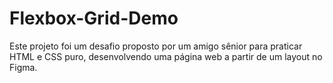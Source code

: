 # Flexbox-Grid-Demo
Este projeto foi um desafio proposto por um amigo sênior para praticar HTML e CSS puro, desenvolvendo uma página web a partir de um layout no Figma.
